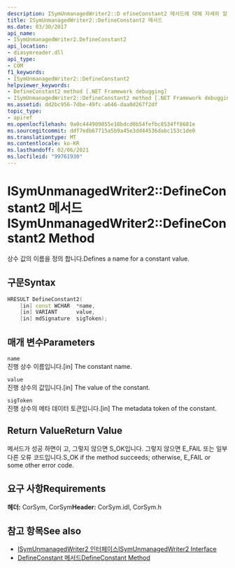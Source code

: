 ```yaml
---
description: ISymUnmanagedWriter2::D efineConstant2 메서드에 대해 자세히 알아보세요.
title: ISymUnmanagedWriter2::DefineConstant2 메서드
ms.date: 03/30/2017
api_name:
- ISymUnmanagedWriter2.DefineConstant2
api_location:
- diasymreader.dll
api_type:
- COM
f1_keywords:
- ISymUnmanagedWriter2::DefineConstant2
helpviewer_keywords:
- DefineConstant2 method [.NET Framework debugging]
- ISymUnmanagedWriter2::DefineConstant2 method [.NET Framework debugging]
ms.assetid: dd2bc956-7dbe-49fc-a646-daa0d267f2df
topic_type:
- apiref
ms.openlocfilehash: 9a0c444909055e18bdcd0b54fefbc8534ff8681e
ms.sourcegitcommit: ddf7edb67715a5b9a45e3dd44536dabc153c1de0
ms.translationtype: MT
ms.contentlocale: ko-KR
ms.lasthandoff: 02/06/2021
ms.locfileid: "99761930"
---
```

# <a name="isymunmanagedwriter2defineconstant2-method"></a><span data-ttu-id="76187-103">ISymUnmanagedWriter2::DefineConstant2 메서드</span><span class="sxs-lookup"><span data-stu-id="76187-103">ISymUnmanagedWriter2::DefineConstant2 Method</span></span>

<span data-ttu-id="76187-104">상수 값의 이름을 정의 합니다.</span><span class="sxs-lookup"><span data-stu-id="76187-104">Defines a name for a constant value.</span></span>  
  
## <a name="syntax"></a><span data-ttu-id="76187-105">구문</span><span class="sxs-lookup"><span data-stu-id="76187-105">Syntax</span></span>  
  
```cpp  
HRESULT DefineConstant2(  
    [in] const WCHAR  *name,  
    [in] VARIANT      value,  
    [in] mdSignature  sigToken);  
```  
  
## <a name="parameters"></a><span data-ttu-id="76187-106">매개 변수</span><span class="sxs-lookup"><span data-stu-id="76187-106">Parameters</span></span>  

 `name`  
 <span data-ttu-id="76187-107">진행 상수 이름입니다.</span><span class="sxs-lookup"><span data-stu-id="76187-107">[in] The constant name.</span></span>  
  
 `value`  
 <span data-ttu-id="76187-108">진행 상수의 값입니다.</span><span class="sxs-lookup"><span data-stu-id="76187-108">[in] The value of the constant.</span></span>  
  
 `sigToken`  
 <span data-ttu-id="76187-109">진행 상수의 메타 데이터 토큰입니다.</span><span class="sxs-lookup"><span data-stu-id="76187-109">[in] The metadata token of the constant.</span></span>  
  
## <a name="return-value"></a><span data-ttu-id="76187-110">Return Value</span><span class="sxs-lookup"><span data-stu-id="76187-110">Return Value</span></span>  

 <span data-ttu-id="76187-111">메서드가 성공 하면이 고, 그렇지 않으면 S_OK입니다. 그렇지 않으면 E_FAIL 또는 일부 다른 오류 코드입니다.</span><span class="sxs-lookup"><span data-stu-id="76187-111">S_OK if the method succeeds; otherwise, E_FAIL or some other error code.</span></span>  
  
## <a name="requirements"></a><span data-ttu-id="76187-112">요구 사항</span><span class="sxs-lookup"><span data-stu-id="76187-112">Requirements</span></span>  

 <span data-ttu-id="76187-113">**헤더:** CorSym, CorSym</span><span class="sxs-lookup"><span data-stu-id="76187-113">**Header:** CorSym.idl, CorSym.h</span></span>  
  
## <a name="see-also"></a><span data-ttu-id="76187-114">참고 항목</span><span class="sxs-lookup"><span data-stu-id="76187-114">See also</span></span>

- [<span data-ttu-id="76187-115">ISymUnmanagedWriter2 인터페이스</span><span class="sxs-lookup"><span data-stu-id="76187-115">ISymUnmanagedWriter2 Interface</span></span>](isymunmanagedwriter2-interface.md)
- [<span data-ttu-id="76187-116">DefineConstant 메서드</span><span class="sxs-lookup"><span data-stu-id="76187-116">DefineConstant Method</span></span>](isymunmanagedwriter-defineconstant-method.md)
